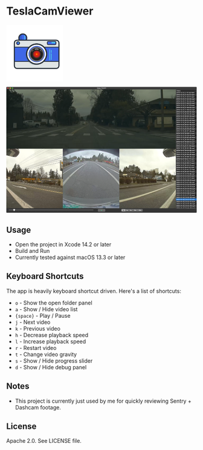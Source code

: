 # TeslaCamViewer

<img align="center" width="150" height="150" src="Resources/icon.png">

![screenshot](Resources/screenshot.png)

## Usage

- Open the project in Xcode 14.2 or later
- Build and Run
- Currently tested against macOS 13.3 or later

## Keyboard Shortcuts

The app is heavily keyboard shortcut driven. Here's a list of shortcuts:

- `o` - Show the open folder panel
- `a` - Show / Hide video list
- `{space}` - Play / Pause
- `j` - Next video
- `k` - Previous video
- `h` - Decrease playback speed
- `l` - Increase playback speed
- `r` - Restart video
- `t` - Change video gravity
- `s` - Show / Hide progress slider
- `d` - Show / Hide debug panel

## Notes

- This project is currently just used by me for quickly reviewing Sentry + Dashcam footage.

## License

Apache 2.0. See LICENSE file.
